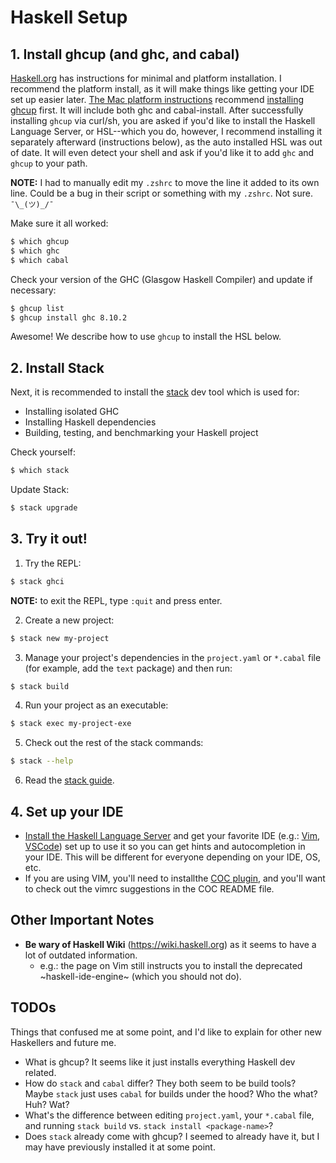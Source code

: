 # Haskell Setup


## 1. Install ghcup (and ghc, and cabal)

[Haskell.org](https://haskell.org/downloads) has instructions for minimal and platform installation. I recommend the platform  install, as it will make things like getting your IDE set up easier later. [The Mac platform instructions](https://www.haskell.org/platform/mac.html) recommend [installing ghcup](https://www.haskell.org/ghcup/) first.  It will include both ghc and cabal-install. After successfully installing `ghcup` via curl/sh, you are asked if you'd like to install the Haskell Language Server, or HSL--which you do, however, I recommend installing it separately afterward (instructions below), as the auto installed HSL was out of date. It will even detect your shell and ask if you'd like it to add `ghc` and `ghcup` to your path. 

**NOTE:** I had to manually edit my `.zshrc` to move the line it added to its own line. Could be a bug in their script or something with my `.zshrc`. Not sure.
`¯\_(ツ)_/¯`

Make sure it all worked:
```sh
$ which ghcup
$ which ghc
$ which cabal
```

Check your version of the GHC (Glasgow Haskell Compiler) and update if necessary:
```sh
$ ghcup list
$ ghcup install ghc 8.10.2
```

Awesome! We describe how to use `ghcup` to install the HSL below.


## 2. Install Stack

Next, it is recommended to install the [stack](https://docs.haskellstack.org/en/stable/README/) dev tool which is used for:
* Installing isolated GHC
* Installing Haskell dependencies
* Building, testing, and benchmarking your Haskell project

Check yourself:
```sh
$ which stack
```

Update Stack:
```sh
$ stack upgrade
```


## 3. Try it out!

1. Try the REPL:
```sh
$ stack ghci
```
**NOTE:** to exit the REPL, type `:quit` and press enter.

2. Create a new project:
```sh
$ stack new my-project
```

3. Manage your project's dependencies in the `project.yaml` or `*.cabal` file
   (for example, add the `text` package) and then run:
```sh
$ stack build
```

4. Run your project as an executable:
```sh
$ stack exec my-project-exe

```
5. Check out the rest of the stack commands:
```sh
$ stack --help
```

6. Read the [stack guide](https://docs.haskellstack.org/en/stable/GUIDE/).


## 4. Set up your IDE

* [Install the Haskell Language Server](https://github.com/haskell/haskell-language-server#installation) and get your favorite IDE (e.g.: [Vim](https://github.com/haskell/haskell-language-server#using-haskell-language-server-with-vim-or-neovim), [VSCode](https://github.com/haskell/haskell-language-server#using-haskell-language-server-with-vs-code)) set up to use it so you can get hints and autocompletion in your IDE. This will be different for everyone depending on your IDE, OS, etc.
* If you are using VIM, you'll need to installthe [COC plugin](https://github.com/neoclide/coc.nvim), and you'll want to check out the vimrc suggestions in the COC README file.


## Other Important Notes

* **Be wary of Haskell Wiki** (https://wiki.haskell.org) as it seems to have a lot of outdated information.
	* e.g.: the page on Vim still instructs you to install the deprecated ~haskell-ide-engine~ (which you should not do).


## TODOs

Things that confused me at some point, and I'd like to explain for other new Haskellers and future me.

* What is ghcup? It seems like it just installs everything Haskell dev related.
* How do `stack` and `cabal` differ? They both seem to be build tools? Maybe
  `stack` just uses `cabal` for builds under the hood? Who the what? Huh? Wat?
* What's the difference between editing `project.yaml`, your `*.cabal` file,
  and running `stack build` vs. `stack install <package-name>`?
* Does `stack` already come with ghcup? I seemed to already have it, but I may have previously installed it at some point.

